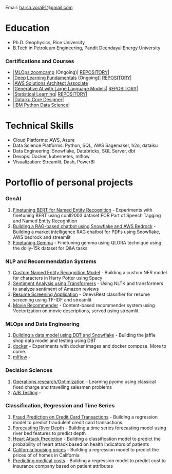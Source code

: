 Email: harsh.vora91@gmail.com

# Education
- Ph.D. Geophysics, Rice University
- B.Tech in Petroleum Engineering, Pandit Deendayal Energy University

### Certifications and Courses
- |[MLOps zoomcamp](https://github.com/DataTalksClub/mlops-zoomcamp) (Ongoing)| [REPOSITORY](https://github.com/harsh91274/mlops_zoomcamp)|
- |[Deep Learning Fundamentals](https://lightning.ai/courses/deep-learning-fundamentals/) (Ongoing)| [REPOSITORY](https://github.com/harsh91274/SR_DL)|
- |[AWS Solutions Architect Associate](https://www.credly.com/badges/aac71cc4-37b8-42ef-bfd3-10b45b69a41a/linked_in_profile)
- |[Generative AI with Large Language Models](https://www.coursera.org/account/accomplishments/verify/HYUSH5YKXHKH?utm_source=link&utm_medium=certificate&utm_content=cert_image&utm_campaign=sharing_cta&utm_product=course)| [REPOSITORY](https://github.com/harsh91274/genai)|
- |[Statistical Learning](https://courses.edx.org/certificates/477df4f733f043e5ac5e6801f7a380e6)| [REPOSITORY](https://github.com/harsh91274/Statistical_Learning_edx)|
- |[Dataiku Core Designer](https://verify.skilljar.com/c/kmz996k4338p)|
- |[IBM Python Data Science](https://credentials.edx.org/credentials/41d32e85ebd2452797ad660be1b5653f/)|

# Technical Skills
- Cloud Platforms: AWS, Azure
- Data Science Platforms: Python, SQL, AWS Sagemaker, h2o, dataiku 
- Data Engineering: Snowflake, Databricks, SQL Server, dbt
- Devops: Docker, kubernetes, mlflow
- Visualization: Streamlit, Dash, PowerBI

# Portoflio of personal projects

### GenAI 

1. [Finetuning BERT for Named Entity Recognition](https://github.com/harsh91274/named_entity_recognition_using_bert) - Experiments with finetuning BERT using conll2003 dataset FOR Part of Speech Tagging and Named Entity Recognition 
5. [Building a RAG-based chatbot using Snowflake and AWS Bedrock](https://github.com/harsh91274/rag_snowflake_rag_streamlit) - Building a market intelligence RAG chatbot for PDFs using Snowflake, AWS bedrock and streamlit
6. [Finetuning Gemma](https://github.com/harsh91274/genai/blob/main/gemma_lora_finetuning.ipynb) - Finetuning gemma using QLORA technique using the dolly-15k dataset for Q&A tasks

### NLP and Recommendation Systems

1. [Custom Named Entity Recognition Model](https://github.com/harsh91274/NER_spacy) - Building a custom NER model for characters in Harry Potter using Spacy
2. [Sentiment Analysis using Transformers](https://github.com/harsh91274/amazon_sentiment_reviews) - Using NLTK and transformers to analyze sentiment of Amazon reviews
4. [Resume Screening Application](https://github.com/harsh91274/resume_screening_app/upload) - OnevsRest classifier for resume screening using TF-IDF and streamlit
5. [Movie Recommender](https://github.com/harsh91274/recommender_system) - Content-based recommender system using Vectorization on movie descriptions, served using streamlit

### MLOps and Data Engineering

1. [Building a data model using DBT and Snowflake](https://github.com/harsh91274/hv_projects/tree/main/dbtjanpro2) - Building the jaffle shop data model and testing using DBT
2. [docker](https://github.com/harsh91274/docker_data_science) - Experiments with docker images and docker compose. More to come. 
3. [mlflow]() -

### Decision Sciences
1. [Operations research/Optimization](https://github.com/harsh91274/linear_programming) - Learning pyomo using classical fixed charge and travelling salesmen problems 
2. [A/B Testing]() - 

### Classification, Regression and Time Series

1. [Fraud Prediction on Credit Card Transactions](https://github.com/harsh91274/card_transactions_fraud_prediction) - Building a regression model to predict fraudulent credit card transactions.
2. [Forecasting River Depth](https://github.com/harsh91274/small_ml_projects/tree/main/river_depth_forecasting) - Building a time series forecasting model using river bed features to predict depth
3. [Heart Attack Prediction](https://github.com/harsh91274/small_ml_projects/tree/main/heart_attack_prediction) - Building a classification model to predict the probability of heart attack based on health indicators of patients
4. [California housing prices](https://github.com/harsh91274/small_ml_projects/tree/main/california_housing_prices) - Building a regression model to predict the prices of of homes in California
5. [Predicting medical costs](https://github.com/harsh91274/small_ml_projects/tree/main/medical_costs) - Building a regression model to predict cost to insurance company based on patient attributes
